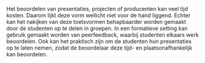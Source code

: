 Het beoordelen van presentaties, projecten of producenten kan veel tijd kosten. Daarom lijkt deze vorm wellicht niet voor de hand liggend. Echter kan het nakijken van deze toetsvormen behapbaarder worden gemaakt door de studenten op te delen in groepen. In een formatieve setting kan gebruik gemaakt worden van peerfeedback, waarbij studenten elkaars werk beoordelen. Ook kan het praktisch zijn om de studenten hun presentaties op te laten nemen, zodat de beoordelaar deze tijd- en plaatsonafhankelijk kan beoordelen.
